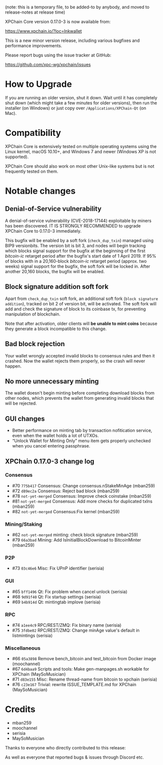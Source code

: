 (note: this is a temporary file, to be added-to by anybody, and moved to
release-notes at release time)

XPChain Core version 0.17.0-3 is now available from:

  <https://www.xpchain.io/?loc=lnkwallet>

This is a new minor version release, including various bugfixes
and performance improvements.

Please report bugs using the issue tracker at GitHub:

  <https://github.com/xpc-wg/xpchain/issues>

How to Upgrade
==============

If you are running an older version, shut it down. Wait until it has completely
shut down (which might take a few minutes for older versions), then run the
installer (on Windows) or just copy over `/Applications/XPChain-Qt` (on Mac).

Compatibility
==============

XPChain Core is extensively tested on multiple operating systems using
the Linux kernel, macOS 10.10+, and Windows 7 and newer (Windows XP is not supported).

XPChain Core should also work on most other Unix-like systems but is not
frequently tested on them.

Notable changes
===============

Denial-of-Service vulnerability
-------------------------------

A denial-of-service vulnerability (CVE-2018-17144) exploitable by miners
has been discovered. IT IS STRONGLY RECOMMENDED to upgrade XPChain Core to
0.17.0-3 immediately.

This bugfix will be enabled by a soft fork (`check_dup_txin`) managed using
BIP9 versionbits. The version bit is bit 3, and nodes will begin tracking
which blocks signal support for the bugfix at the beginning of the first
*bitcoin-ic* retarget period after the bugfix's start date of 1 April 2019.
If 95% of blocks with in a 20,160-block *bitcoin-ic* retarget period
(approx. two weeks) signal support for the bugfix, the soft fork will be locked in.
After another 20,160 blocks, the bugfix will be enabled.

Block signature addition soft fork
----------------------------------

Apart from `check_dup_txin` soft fork, an additional soft fork (`block signature addition`),
tracked on bit 2 of version bit, will be activated. The soft fork will add and check the
signature of block to its coinbase tx, for preventing manipulation of blockchain.

Note that after activation, older clients will **be unable to mint coins** because they
generate a block incompatible to this change.

Bad block rejection
-------------------

Your wallet wrongly accepted invalid blocks to consensus rules and then it crashed.
Now the wallet rejects them properly, so the crash will never happen.

No more unnecessary minting
---------------------------

The wallet doesn't begin minting before completing download blocks from other nodes,
which prevents the wallet from generating invalid blocks that will be rejected.

GUI changes
-----------

 - Better performance on minting tab by transaction nofitication service,
   even when the wallet holds a lot of UTXOs.
 - “Unlock Wallet for Minting Only” menu item gets properly unchecked when you cancel entering passphrase.

XPChain 0.17.0-3 change log
------------------

### Consensus
- #70 `775b417` Consensus: Change consensus.nStakeMinAge (mban259)
- #72 `d89ec2a` Consensus: Reject bad block (mban259)
- #78 `not-yet-merged` Consensus: Improve check coinstake (mban259)
- #81 `not-yet-merged` Consensus: Add more checks for duplicated txIns (mban259)
- #82 `not-yet-merged` Consensus:Fix kernel (mban259)

### Mining/Staking
- #62 `not-yet-merged` minting: check block signature (mban259)
- #79 `66a3bad` Mining: Add IsInitialBlockDownload to BitcoinMinter (mban259)

### P2P
- #73 `03c46e6` Misc: Fix UPnP identifier (serisia)

### GUI
- #65 `bff1496` Qt: Fix problem when cancel unlock (serisia)
- #68 `9d91f40` Qt: Fix startup settings (serisia)
- #69 `b4b914d` Qt: mintingtab implove (serisia)

### RPC
- #74 `a1ee4c9` RPC/REST/ZMQ: Fix binary name (serisia)
- #75 `3fdbe02` RPC/REST/ZMQ: Change minAge value's default in listmintings (serisia)

### Miscellaneous
- #66 `05a3898` Remove bench_bitcoin and test_bitcoin from Docker image (moochannel)
- #67 `6d4baa9` Scripts and tools: Make gen-manpages.sh workable for XPChain (MaySoMusician)
- #71 `d83e155` Misc: Rename thread-name from bitcoin to xpchain (serisia)
- #76 `c23e167` Trivial: rewrite ISSUE_TEMPLATE.md for XPChain (MaySoMusician)

Credits
=======

- mban259
- moochannel
- serisia
- MaySoMusician

Thanks to everyone who directly contributed to this release:

As well as everyone that reported bugs & issues through Discord etc.
